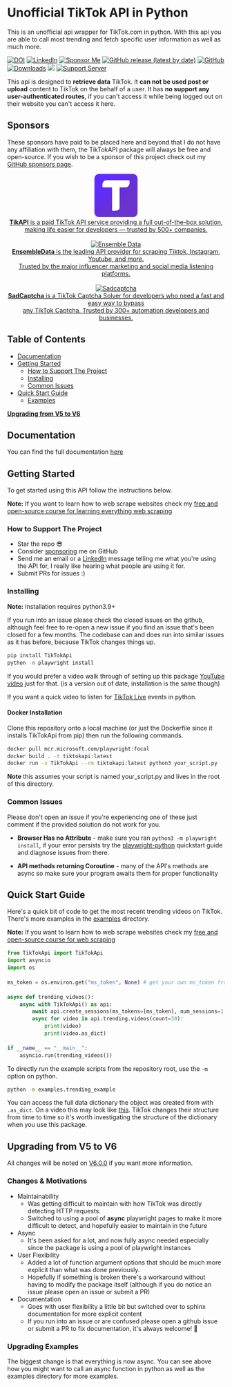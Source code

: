 
# Unofficial TikTok API in Python

This is an unofficial api wrapper for TikTok.com in python. With this api you are able to call most trending and fetch specific user information as well as much more.

 [![DOI](https://zenodo.org/badge/188710490.svg)](https://zenodo.org/badge/latestdoi/188710490) [![LinkedIn](https://img.shields.io/badge/LinkedIn-0077B5?style=for-the-badge&logo=linkedin&logoColor=white&style=flat-square)](https://www.linkedin.com/in/davidteather/) [![Sponsor Me](https://img.shields.io/static/v1?label=Sponsor&message=%E2%9D%A4&logo=GitHub)](https://github.com/sponsors/davidteather)  [![GitHub release (latest by date)](https://img.shields.io/github/v/release/davidteather/TikTok-Api)](https://github.com/davidteather/TikTok-Api/releases) [![GitHub](https://img.shields.io/github/license/davidteather/TikTok-Api)](https://github.com/davidteather/TikTok-Api/blob/main/LICENSE) [![Downloads](https://pepy.tech/badge/tiktokapi)](https://pypi.org/project/TikTokApi/) ![](https://visitor-badge.laobi.icu/badge?page_id=davidteather.TikTok-Api) [![Support Server](https://img.shields.io/discord/783108952111579166.svg?color=7289da&logo=discord&style=flat-square)](https://discord.gg/yyPhbfma6f)

This api is designed to **retrieve data** TikTok. It **can not be used post or upload** content to TikTok on the behalf of a user. It has **no support any user-authenticated routes**, if you can't access it while being logged out on their website you can't access it here.

## Sponsors
These sponsors have paid to be placed here and beyond that I do not have any affiliation with them, the TikTokAPI package will always be free and open-source. If you wish to be a sponsor of this project check out my [GitHub sponsors page](https://github.com/sponsors/davidteather).

<div align="center">
    <a href="https://tikapi.io/?ref=davidteather" target="_blank">
        <img src="https://raw.githubusercontent.com/davidteather/TikTok-Api/main/imgs/tikapi.png" width="100" alt="TikApi">
        <div>
            <b>TikAPI</b> is a paid TikTok API service providing a full out-of-the-box solution, making life easier for developers — trusted by 500+ companies.
        </div>
    </a>
    <br>
    <a href="https://www.ensembledata.com/?utm_source=github&utm_medium=githubpage&utm_campaign=david_thea_github&utm_id=david_thea_github" target="_blank">
        <img src="https://raw.githubusercontent.com/davidteather/TikTok-Api/main/imgs/EnsembleData.png" width="100" alt="Ensemble Data">
        <b></b>
        <div>
         <b>EnsembleData</b> is the leading API provider for scraping Tiktok, Instagram, Youtube, and more. <br> Trusted by the major influencer marketing and social media listening platforms.
        </div>
    </a>
 <br>
 <a href="https://www.sadcaptcha.com/?ref=davidteather" target="_blank">
        <img src="https://i.imgur.com/DiZloRH.png" width="100" alt="Sadcaptcha">
        <b></b>
         <br>
        <div>
         <b>SadCaptcha</b> is a TikTok Captcha Solver for developers who need a fast and easy way to bypass<br> any TikTok Captcha. Trusted by 300+ automation developers and businesses.
        </div>
    </a>
</div>

## Table of Contents
- [Documentation](#documentation)
- [Getting Started](#getting-started)
    - [How to Support The Project](#how-to-support-the-project)
    - [Installing](#installing)
    - [Common Issues](#common-issues)
- [Quick Start Guide](#quick-start-guide)
    - [Examples](https://github.com/davidteather/TikTok-Api/tree/main/examples)

[**Upgrading from V5 to V6**](#upgrading-from-v5-to-v6)

## Documentation

You can find the full documentation [here](https://davidteather.github.io/TikTok-Api)
## Getting Started

To get started using this API follow the instructions below.

**Note:** If you want to learn how to web scrape websites check my [free and open-source course for learning everything web scraping](https://github.com/davidteather/everything-web-scraping)

### How to Support The Project
* Star the repo 😎
* Consider [sponsoring](https://github.com/sponsors/davidteather) me on GitHub
* Send me an email or a [LinkedIn](https://www.linkedin.com/in/davidteather/) message telling me what you're using the API for, I really like hearing what people are using it for.
* Submit PRs for issues :)

### Installing

**Note:** Installation requires python3.9+

If you run into an issue please check the closed issues on the github, although feel free to re-open a new issue if you find an issue that's been closed for a few months. The codebase can and does run into similar issues as it has before, because TikTok changes things up.

```sh
pip install TikTokApi
python -m playwright install
```
If you would prefer a video walk through of setting up this package [YouTube video](https://www.youtube.com/watch?v=-uCt1x8kINQ) just for that. (is a version out of date, installation is the same though)

If you want a quick video to listen for [TikTok Live](https://www.youtube.com/watch?v=307ijmA3_lc) events in python.

#### Docker Installation

Clone this repository onto a local machine (or just the Dockerfile since it installs TikTokApi from pip) then run the following commands.

```sh
docker pull mcr.microsoft.com/playwright:focal
docker build . -t tiktokapi:latest
docker run -v TikTokApi --rm tiktokapi:latest python3 your_script.py
```

**Note** this assumes your script is named your_script.py and lives in the root of this directory.

### Common Issues

Please don't open an issue if you're experiencing one of these just comment if the provided solution do not work for you.

* **Browser Has no Attribute** - make sure you ran `python3 -m playwright install`, if your error persists try the [playwright-python](https://github.com/microsoft/playwright-python) quickstart guide and diagnose issues from there.

* **API methods returning Coroutine** - many of the API's methods are async so make sure your program awaits them for proper functionality

## Quick Start Guide

Here's a quick bit of code to get the most recent trending videos on TikTok. There's more examples in the [examples](https://github.com/davidteather/TikTok-Api/tree/main/examples) directory.

**Note:** If you want to learn how to web scrape websites check my [free and open-source course for web scraping](https://github.com/davidteather/web-scraping-with-reverse-engineering)

```py
from TikTokApi import TikTokApi
import asyncio
import os

ms_token = os.environ.get("ms_token", None) # get your own ms_token from your cookies on tiktok.com

async def trending_videos():
    async with TikTokApi() as api:
        await api.create_sessions(ms_tokens=[ms_token], num_sessions=1, sleep_after=3)
        async for video in api.trending.videos(count=30):
            print(video)
            print(video.as_dict)

if __name__ == "__main__":
    asyncio.run(trending_videos())
```

To directly run the example scripts from the repository root, use the `-m` option on python.
```sh
python -m examples.trending_example
```

You can access the full data dictionary the object was created from with `.as_dict`. On a video this may look like
[this](https://gist.github.com/davidteather/7c30780bbc30772ba11ec9e0b909e99d). TikTok changes their structure from time to time so it's worth investigating the structure of the dictionary when you use this package.

## Upgrading from V5 to V6

All changes will be noted on [V6.0.0](https://github.com/davidteather/TikTok-Api/releases/tag/V6.0.0) if you want more information.

### Changes & Motivations

* Maintainability
    * Was getting difficult to maintain with how TikTok was directly detecting HTTP requests.
    * Switched to using a pool of **async** playwright pages to make it more difficult to detect, and hopefully easier to maintain in the future
* Async
    * It's been asked for a lot, and now fully async needed especially since the package is using a pool of playwright instances
* User Flexibility
    * Added a lot of function argument options that should be much more explicit than what was done previously.
    * Hopefully if something is broken there's a workaround without having to modify the package itself (although if you do notice an issue please open an issue or submit a PR)
* Documentation
    * Goes with user flexibility a little bit but switched over to sphinx documentation for more explicit content
    * If you run into an issue or are confused please open a github issue or submit a PR to fix documentation, it's always welcome! 🤠

### Upgrading Examples

The biggest change is that everything is now async. You can see above how you might want to call an async function in python as well as the examples directory for more examples.
